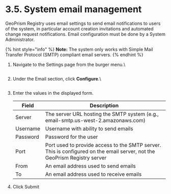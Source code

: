 # 3.5. System email management

GeoPrism Registry uses email settings to send email notifications to users of the system, in particular account creation invitations and automated change request notifications. Email configuration must be done by a System Administrator.

{% hint style="info" %}
**Note:** The system only works with Simple Mail Transfer Protocol (SMTP) compliant email servers.
{% endhint %}

1.  Navigate to the Settings page from the burger menu.\


    <figure><img src="https://lh3.googleusercontent.com/A-M7iYl4XCOfduRO8cMqDWsOFCeaajEBm4hx3ApS0xRt7QyVFfuIOgIaokkjw8RcVvwRNH3vTO6_dI2aqntblFbuMqrBr1GyQMEkW0dUsWjBtSDCbw85cAL1SOvFNls4Mf7tveAjpBOt7KKexhEIIdVRLlWoytYx6F1oGhEm4ZdYoxmSvH2m5Z-1" alt=""><figcaption></figcaption></figure>
2.  Under the Email section, click **Configure**.\


    <figure><img src="https://lh5.googleusercontent.com/ZOkJTcRXypi14doj0e9FN3ni6gwQxORSUwloulUcNibVGl3q7sk7SnzuxLEGgEn4siJeBEElaKYIsiLsnpgW2SefSANWdCRDXwQhiKJSRPA99YhcbHFipPfqzRPe2ACq-BPhEJBM6KF_b2N9lN1SjGM-YcHp2sYeo1LfELkAhCvlPu40frJb6XnS" alt=""><figcaption></figcaption></figure>
3.  Enter the values in the displayed form.

    | Field    | Description                                                                                                              |
    | -------- | ------------------------------------------------------------------------------------------------------------------------ |
    | Server   | The server URL hosting the SMTP system (e.g., email-smtp.us-west-2.amazonaws.com)                                        |
    | Username | Username with ability to send emails                                                                                     |
    | Password | Password for the user                                                                                                    |
    | Port     | Port used to provide access to the SMTP server. This is configured on the email server, not the GeoPrism Registry server |
    | From     | An email address used to send emails                                                                                     |
    | To       | An email address used to receive emails                                                                                  |
4. Click Submit
